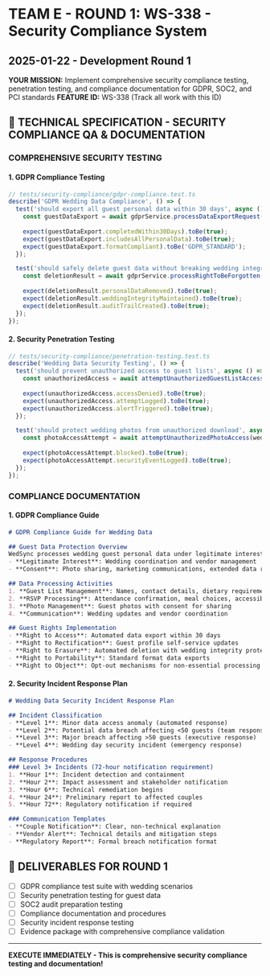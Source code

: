 # TEAM E - ROUND 1: WS-338 - Security Compliance System
## 2025-01-22 - Development Round 1

**YOUR MISSION:** Implement comprehensive security compliance testing, penetration testing, and compliance documentation for GDPR, SOC2, and PCI standards
**FEATURE ID:** WS-338 (Track all work with this ID)

## 🎯 TECHNICAL SPECIFICATION - SECURITY COMPLIANCE QA & DOCUMENTATION

### COMPREHENSIVE SECURITY TESTING

#### 1. GDPR Compliance Testing
```typescript
// tests/security-compliance/gdpr-compliance.test.ts
describe('GDPR Wedding Data Compliance', () => {
  test('should export all guest personal data within 30 days', async () => {
    const guestDataExport = await gdprService.processDataExportRequest(weddingId, guestEmail);
    
    expect(guestDataExport.completedWithin30Days).toBe(true);
    expect(guestDataExport.includesAllPersonalData).toBe(true);
    expect(guestDataExport.formatCompliant).toBe('GDPR_STANDARD');
  });

  test('should safely delete guest data without breaking wedding integrity', async () => {
    const deletionResult = await gdprService.processRightToBeForgotten(guestId);
    
    expect(deletionResult.personalDataRemoved).toBe(true);
    expect(deletionResult.weddingIntegrityMaintained).toBe(true);
    expect(deletionResult.auditTrailCreated).toBe(true);
  });
});
```

#### 2. Security Penetration Testing
```typescript
// tests/security-compliance/penetration-testing.test.ts
describe('Wedding Data Security Testing', () => {
  test('should prevent unauthorized access to guest lists', async () => {
    const unauthorizedAccess = await attemptUnauthorizedGuestListAccess();
    
    expect(unauthorizedAccess.accessDenied).toBe(true);
    expect(unauthorizedAccess.attemptLogged).toBe(true);
    expect(unauthorizedAccess.alertTriggered).toBe(true);
  });

  test('should protect wedding photos from unauthorized download', async () => {
    const photoAccessAttempt = await attemptUnauthorizedPhotoAccess(weddingId);
    
    expect(photoAccessAttempt.blocked).toBe(true);
    expect(photoAccessAttempt.securityEventLogged).toBe(true);
  });
});
```

### COMPLIANCE DOCUMENTATION

#### 1. GDPR Compliance Guide
```markdown
# GDPR Compliance Guide for Wedding Data

## Guest Data Protection Overview
WedSync processes wedding guest personal data under legitimate interest and consent legal bases:
- **Legitimate Interest**: Wedding coordination and vendor management
- **Consent**: Photo sharing, marketing communications, extended data retention

## Data Processing Activities
1. **Guest List Management**: Names, contact details, dietary requirements
2. **RSVP Processing**: Attendance confirmation, meal choices, accessibility needs
3. **Photo Management**: Guest photos with consent for sharing
4. **Communication**: Wedding updates and vendor coordination

## Guest Rights Implementation
- **Right to Access**: Automated data export within 30 days
- **Right to Rectification**: Guest profile self-service updates
- **Right to Erasure**: Automated deletion with wedding integrity protection
- **Right to Portability**: Standard format data exports
- **Right to Object**: Opt-out mechanisms for non-essential processing
```

#### 2. Security Incident Response Plan
```markdown
# Wedding Data Security Incident Response Plan

## Incident Classification
- **Level 1**: Minor data access anomaly (automated response)
- **Level 2**: Potential data breach affecting <50 guests (team response)
- **Level 3**: Major breach affecting >50 guests (executive response)
- **Level 4**: Wedding day security incident (emergency response)

## Response Procedures
### Level 3+ Incidents (72-hour notification requirement)
1. **Hour 1**: Incident detection and containment
2. **Hour 2**: Impact assessment and stakeholder notification
3. **Hour 6**: Technical remediation begins
4. **Hour 24**: Preliminary report to affected couples
5. **Hour 72**: Regulatory notification if required

### Communication Templates
- **Couple Notification**: Clear, non-technical explanation
- **Vendor Alert**: Technical details and mitigation steps
- **Regulatory Report**: Formal breach notification format
```

## 🎯 DELIVERABLES FOR ROUND 1
- [ ] GDPR compliance test suite with wedding scenarios
- [ ] Security penetration testing for guest data
- [ ] SOC2 audit preparation testing
- [ ] Compliance documentation and procedures
- [ ] Security incident response testing
- [ ] Evidence package with comprehensive compliance validation

---

**EXECUTE IMMEDIATELY - This is comprehensive security compliance testing and documentation!**